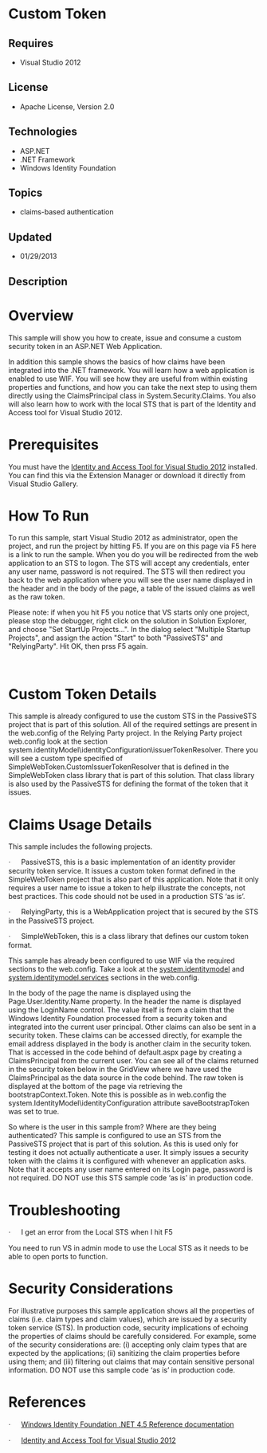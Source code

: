 # Custom Token
## Requires
- Visual Studio 2012
## License
- Apache License, Version 2.0
## Technologies
- ASP.NET
- .NET Framework
- Windows Identity Foundation
## Topics
- claims-based authentication
## Updated
- 01/29/2013
## Description

<h1>Overview</h1>
<p class="MsoNormal">This sample will show you how to create, issue and consume a custom security token in an ASP.NET Web Application.</p>
<p class="MsoNormal">In addition this sample shows the basics of how claims have been integrated into the .NET framework. You will learn how a web application is enabled to use WIF. You will see how they are useful from within existing properties and functions,
 and how you can take the next step to using them directly using the ClaimsPrincipal class in System.Security.Claims. You also will also learn how to work with the local STS that is part of the Identity and Access tool for Visual Studio 2012.</p>
<h1>Prerequisites</h1>
<p class="MsoNormal">You must have the <a href="http://go.microsoft.com/fwlink/?LinkID=245849">
Identity and Access Tool for Visual Studio 2012</a><a name="_GoBack"></a> installed. You can find this via the Extension Manager or download it directly from Visual Studio Gallery.</p>
<h1>How To Run</h1>
<p class="MsoNormal">To run this sample, start Visual Studio 2012 as administrator, open the project, and run the project by hitting F5. If you are on this page via F5 here is a link to run the sample. When you do you will be redirected from the web application
 to an STS to logon. The STS will accept any credentials, enter any user name, password is not required. The STS will then redirect you back to the web application where you will see the user name displayed in the header and in the body of the page, a table
 of the issued claims as well as the raw token.</p>
<p class="MsoNormal">Please note: if when you hit F5 you notice that VS starts only one project, please stop the debugger, right click on the solution in Solution Explorer, and choose &quot;Set StartUp Projects...&quot;. In the dialog select &quot;Multiple Startup Projects&quot;,
 and assign the action &quot;Start&quot; to both &quot;PassiveSTS&quot; and &quot;RelyingParty&quot;. Hit OK, then prss F5 again.</p>
<p class="MsoNormal">&nbsp;</p>
<h1>Custom Token Details</h1>
<p class="MsoNormal">This sample is already configured to use the custom STS in the PassiveSTS project that is part of this solution. All of the required settings are present in the web.config of the Relying Party project. In the Relying Party project web.config
 look at the section system.identityModel\identityConfiguration\issuerTokenResolver. There you will see a custom type specified of SimpleWebToken.CustomIssuerTokenResolver that is defined in the SimpleWebToken class library that is part of this solution. That
 class library is also used by the PassiveSTS for defining the format of the token that it issues.</p>
<h1>Claims Usage Details</h1>
<p class="MsoNormal">This sample includes the following projects.</p>
<p class="MsoListParagraphCxSpFirst"><span style="font-family:Symbol"><span>&middot;<span style="font:7.0pt &quot;Times New Roman&quot;">&nbsp;&nbsp;&nbsp;&nbsp;&nbsp;&nbsp;&nbsp;&nbsp;
</span></span></span>PassiveSTS, this is a basic implementation of an identity provider security token service. It issues a custom token format defined in the SimpleWebToken project that is also part of this application. Note that it only requires a user name
 to issue a token to help illustrate the concepts, not best practices. This code should not be used in a production STS &lsquo;as is&rsquo;.</p>
<p class="MsoListParagraphCxSpMiddle"><span style="font-family:Symbol"><span>&middot;<span style="font:7.0pt &quot;Times New Roman&quot;">&nbsp;&nbsp;&nbsp;&nbsp;&nbsp;&nbsp;&nbsp;&nbsp;
</span></span></span>RelyingParty, this is a WebApplication project that is secured by the STS in the PassiveSTS project.</p>
<p class="MsoListParagraphCxSpLast"><span style="font-family:Symbol"><span>&middot;<span style="font:7.0pt &quot;Times New Roman&quot;">&nbsp;&nbsp;&nbsp;&nbsp;&nbsp;&nbsp;&nbsp;&nbsp;
</span></span></span>SimpleWebToken, this is a class library that defines our custom token format.</p>
<p class="MsoNormal">This sample has already been configured to use WIF via the required sections to the web.config. Take a look at the <a class="libraryLink" href="http://msdn.microsoft.com/en-US/library/system.identitymodel.aspx" target="_blank" title="Auto generated link to system.identitymodel">system.identitymodel</a> and <a class="libraryLink" href="http://msdn.microsoft.com/en-US/library/system.identitymodel.services.aspx" target="_blank" title="Auto generated link to system.identitymodel.services">system.identitymodel.services</a> sections in the web.config.</p>
<p class="MsoNormal">In the body of the page the name is displayed using the Page.User.Identity.Name property. In the header the name is displayed using the LoginName control. The value itself is from a claim that the Windows Identity Foundation processed
 from a security token and integrated into the current user principal. Other claims can also be sent in a security token. These claims can be accessed directly, for example the email address displayed in the body is another claim in the security token. That
 is accessed in the code behind of default.aspx page by creating a ClaimsPrincipal from the current user. You can see all of the claims returned in the security token below in the GridView where we have used the ClaimsPrincipal as the data source in the code
 behind. The raw token is displayed at the bottom of the page via retrieving the bootstrapContext.Token. Note this is possible as in web.config the system.IdentityModel\identityConfiguration attribute saveBootstrapToken was set to true.</p>
<p class="MsoNormal">So where is the user in this sample from? Where are they being authenticated? This sample is configured to use an STS from the PassiveSTS project that is part of this solution. As this is used only for testing it does not actually authenticate
 a user. It simply issues a security token with the claims it is configured with whenever an application asks. Note that it accepts any user name entered on its Login page, password is not required. DO NOT use this STS sample code &lsquo;as is&rsquo; in production
 code.</p>
<h1>Troubleshooting</h1>
<p class="MsoListParagraphCxSpFirst"><span style="font-family:Symbol"><span>&middot;<span style="font:7.0pt &quot;Times New Roman&quot;">&nbsp;&nbsp;&nbsp;&nbsp;&nbsp;&nbsp;&nbsp;&nbsp;
</span></span></span>I get an error from the Local STS when I hit F5</p>
<p class="MsoListParagraphCxSpLast">You need to run VS in admin mode to use the Local STS as it needs to be able to open ports to function.</p>
<h1>Security Considerations</h1>
<p class="MsoNormal">For illustrative purposes this sample application shows all the properties of claims (i.e. claim types and claim values), which are issued by a security token service (STS). In production code, security implications of echoing the properties
 of claims should be carefully considered. For example, some of the security considerations are: (i) accepting only claim types that are expected by the applications; (ii) sanitizing the claim properties before using them; and (iii) filtering out claims that
 may contain sensitive personal information. DO NOT use this sample code &lsquo;as is&rsquo; in production code.</p>
<h1>References</h1>
<p class="MsoListParagraphCxSpFirst"><span style="font-family:Symbol"><span>&middot;<span style="font:7.0pt &quot;Times New Roman&quot;">&nbsp;&nbsp;&nbsp;&nbsp;&nbsp;&nbsp;&nbsp;&nbsp;
</span></span></span><a href="http://go.microsoft.com/fwlink/?LinkID=245850">Windows Identity Foundation .NET 4.5 Reference documentation</a></p>
<p class="MsoListParagraphCxSpLast"><span style="font-family:Symbol"><span>&middot;<span style="font:7.0pt &quot;Times New Roman&quot;">&nbsp;&nbsp;&nbsp;&nbsp;&nbsp;&nbsp;&nbsp;&nbsp;
</span></span></span><a href="http://go.microsoft.com/fwlink/?LinkID=245849">Identity and Access Tool for Visual Studio 2012</a></p>
<p class="MsoNormal">&nbsp;</p>
